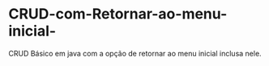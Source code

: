 # CRUD-com-Retornar-ao-menu-inicial-
CRUD Básico em java com a opção de retornar ao menu inicial inclusa nele.

